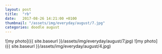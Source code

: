 ```yaml
---
layout: post
title:  "rb"
date:   2017-08-26 14:21:00 +0100
thumbnail: "/assets/img/everyday/august/7.jpg"
categories: doodle august
---
```


![my photo]({{ site.baseurl }}/assets/img/everyday/august/7.jpg)
![my photo]({{ site.baseurl }}/assets/img/everyday/august/4.jpg)